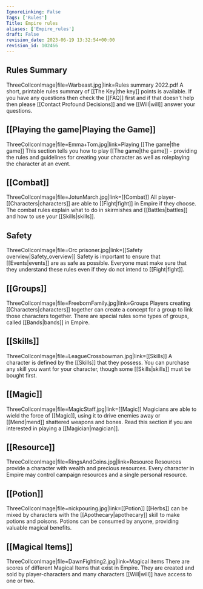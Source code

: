 ```yaml
---
IgnoreLinking: False
Tags: ['Rules']
Title: Empire rules
aliases: ['Empire_rules']
draft: False
revision_date: 2023-06-19 13:32:54+00:00
revision_id: 102466
---
```


## Rules Summary
ThreeColIconImage|file=Warbeast.jpg|link=Rules summary 2022.pdf
A short, printable rules summary of [[The Key|the key]] points is available. If you have any questions then check the [[FAQ]] first and if that doesn't help then please [[Contact Profound Decisions]] and we [[Will|will]] answer your questions.
## [[Playing the game|Playing the Game]]
ThreeColIconImage|file=Emma+Tom.jpg|link=Playing [[The game|the game]]
This section tells you how to play [[The game|the game]] - providing the rules and guidelines for creating your character as well as roleplaying the character at an event. 
## [[Combat]]
ThreeColIconImage|file=JotunMarch.jpg|link=[[Combat]]
All player-[[Characters|characters]] are able to [[Fight|fight]] in Empire if they choose. The combat rules explain what to do in skirmishes and [[Battles|battles]] and how to use your [[Skills|skills]].
## Safety
ThreeColIconImage|file=Orc prisoner.jpg|link=[[Safety overview|Safety_overview]]
Safety is important to ensure that [[Events|events]] are as safe as possible. Everyone must make sure that they understand these rules even if they do not intend to [[Fight|fight]].
## [[Groups]]
ThreeColIconImage|file=FreebornFamily.jpg|link=Groups
Players creating [[Characters|characters]] together can create a concept for a group to link those characters together. There are special rules some types of groups, called [[Bands|bands]] in Empire.
## [[Skills]]
ThreeColIconImage|file=LeagueCrossbowman.jpg|link=[[Skills]]
A character is defined by the [[Skills]] that they possess. You can purchase any skill you want for your character, though some [[Skills|skills]] must be bought first.
## [[Magic]]
ThreeColIconImage|file=MagicStaff.jpg|link=[[Magic]]
Magicians are able to wield the force of [[Magic]], using it to drive enemies away or [[Mend|mend]] shattered weapons and bones. Read this section if you are interested in playing a [[Magician|magician]].
## [[Resource]]
ThreeColIconImage|file=RingsAndCoins.jpg|link=Resource
Resources provide a character with wealth and precious resources. Every character in Empire may control campaign resources and a single personal resource.
## [[Potion]]
ThreeColIconImage|file=nickpouring.jpg|link=[[Potion]]
[[Herbs]] can be mixed by characters with the [[Apothecary|apothecary]] skill to make potions and poisons. Potions can be consumed by anyone, providing valuable magical benefits.
## [[Magical Items]]
ThreeColIconImage|file=DawnFighting2.jpg|link=Magical items
There are scores of different Magical Items that exist in Empire. They are created and sold by player-characters and many characters [[Will|will]] have access to one or two.
